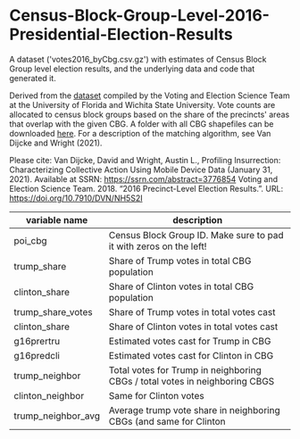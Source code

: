 # Census-Block-Group-Level-2016-Presidential-Election-Results
A dataset ('votes2016_byCbg.csv.gz') with estimates of Census Block Group level election results, and the underlying data and code that generated it. 

Derived from the [dataset](https://dataverse.harvard.edu/dataset.xhtml?persistentId=doi:10.7910/DVN/NH5S2I) compiled by the Voting and Election Science Team at the University of Florida and Wichita State University. Vote counts are allocated to census block groups based on the share of the precincts' areas that overlap with the given CBG. A folder with all CBG shapefiles can be downloaded [here](https://www.dropbox.com/sh/7e21bjgtt08ajw6/AABgbldYCfNUkBUKZMPj7lCfa?dl=0). For a description of the matching algorithm, see Van Dijcke and Wright (2021). 

Please cite: 
Van Dijcke, David and Wright, Austin L., Profiling Insurrection: Characterizing Collective Action Using Mobile Device Data (January 31, 2021). Available at SSRN: https://ssrn.com/abstract=3776854
Voting and Election Science Team. 2018. “2016 Precinct-Level Election Results.”.
URL: https://doi.org/10.7910/DVN/NH5S2I


| variable name     | description                                                                 |
|-------------------|--------------------------------------------------------------------         |
| poi_cbg           | Census Block Group ID. Make sure to pad it with zeros on the left!          |
| trump_share       | Share of Trump votes in total CBG population                                |
| clinton_share     | Share of Clinton votes in total CBG population                              |
| trump_share_votes | Share of Trump votes in total votes cast                                    |
| clinton_share     | Share of Clinton votes in total votes cast                                  |
| g16prertru        | Estimated votes cast for Trump in CBG                                       |
| g16predcli        | Estimated votes cast for Clinton in CBG                                     |
| trump_neighbor    | Total votes for Trump in neighboring CBGs / total votes in neighboring CBGS |
| clinton_neighbor  | Same for Clinton votes                                                      |
| trump_neighbor_avg| Average trump vote share in neighboring CBGs (and same for Clinton          |
